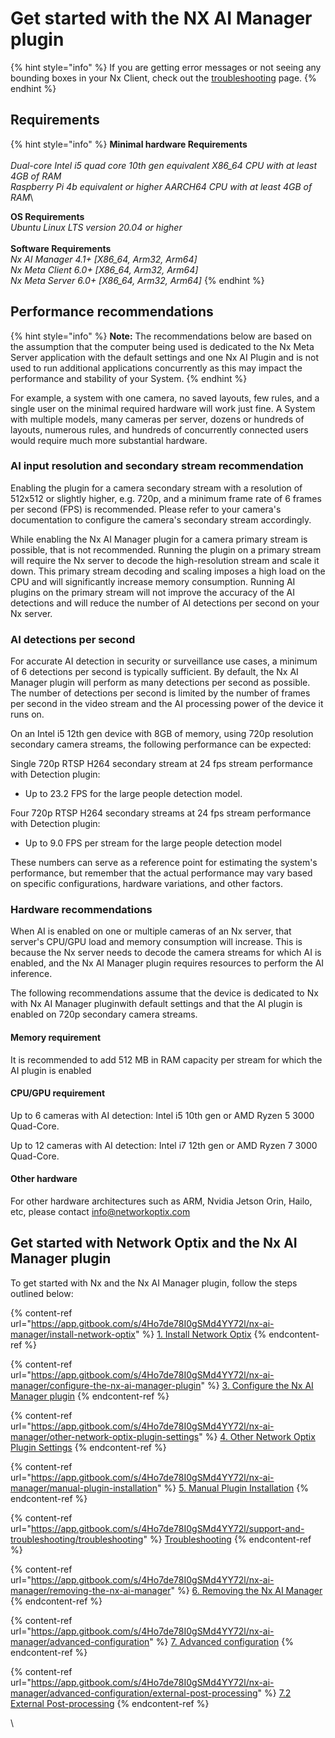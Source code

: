 # Get started with the NX AI Manager plugin

{% hint style="info" %}
If you are getting error messages or not seeing any bounding boxes in your Nx Client, check out the [troubleshooting](../support-and-troubleshooting/how-to-get-support.md) page.
{% endhint %}

## Requirements

{% hint style="info" %}
**Minimal hardware Requirements**\
\
_Dual-core Intel i5 quad core 10th gen equivalent X86\_64 CPU with at least 4GB of RAM_\
_Raspberry Pi 4b equivalent or higher AARCH64 CPU with at least 4GB of RAM_\


**OS Requirements**\
_Ubuntu Linux LTS version 20.04 or higher_\
\
**Software Requirements**\
_Nx AI Manager 4.1+                                     \[X86\_64, Arm32, Arm64]_\
_Nx Meta Client 6.0+                                      \[X86\_64, Arm32, Arm64]_\
_Nx Meta Server 6.0+                                      \[X86\_64, Arm32, Arm64]_
{% endhint %}

## Performance recommendations

{% hint style="info" %}
**Note:** The recommendations below are based on the assumption that the computer being used is dedicated to the Nx Meta Server application with the default settings and one Nx AI Plugin and is not used to run additional applications concurrently as this may impact the performance and stability of your System.
{% endhint %}

For example, a system with one camera, no saved layouts, few rules, and a single user on the minimal required hardware will work just fine. A System with multiple models, many cameras per server, dozens or hundreds of layouts, numerous rules, and hundreds of concurrently connected users would require much more substantial hardware.

### AI input resolution and secondary stream recommendation

Enabling the plugin for a camera secondary stream with a resolution of 512x512 or slightly higher, e.g. 720p, and a minimum frame rate of 6 frames per second (FPS) is recommended. Please refer to your camera's documentation to configure the camera's secondary stream accordingly.

While enabling the Nx AI Manager plugin for a camera primary stream is possible, that is not recommended. Running the plugin on a primary stream will require the Nx server to decode the high-resolution stream and scale it down. This primary stream decoding and scaling imposes a high load on the CPU and will significantly increase memory consumption. Running AI plugins on the primary stream will not improve the accuracy of the AI detections and will reduce the number of AI detections per second on your Nx server.

### AI detections per second

For accurate AI detection in security or surveillance use cases, a minimum of 6 detections per second is typically sufficient. By default, the Nx AI Manager plugin will perform as many detections per second as possible. The number of detections per second is limited by the number of frames per second in the video stream and the AI processing power of the device it runs on.

On an Intel i5 12th gen device with 8GB of memory, using 720p resolution secondary camera streams, the following performance can be expected:

Single 720p RTSP H264 secondary stream at 24 fps stream performance with Detection plugin:

* Up to 23.2 FPS for the large people detection model.

Four 720p RTSP H264 secondary streams at 24 fps stream performance with Detection plugin:

* Up to 9.0 FPS per stream for the large people detection model

These numbers can serve as a reference point for estimating the system's performance, but remember that the actual performance may vary based on specific configurations, hardware variations, and other factors.

### Hardware recommendations

When AI is enabled on one or multiple cameras of an Nx server, that server's CPU/GPU load and memory consumption will increase. This is because the Nx server needs to decode the camera streams for which AI is enabled, and the Nx AI Manager plugin requires resources to perform the AI inference.&#x20;

The following recommendations assume that the device is dedicated to Nx with Nx AI Manager pluginwith default settings and that the AI plugin is enabled on 720p secondary camera streams.

#### Memory requirement

It is recommended to add 512 MB in RAM capacity per stream for which the AI plugin is enabled

#### CPU/GPU requirement

Up to 6 cameras with AI detection: Intel i5 10th gen or AMD Ryzen 5 3000 Quad-Core.

Up to 12 cameras with AI detection: Intel i7 12th gen or AMD Ryzen 7 3000 Quad-Core.

#### Other hardware

For other hardware architectures such as ARM, Nvidia Jetson Orin, Hailo, etc, please contact info@networkoptix.com

## Get started with Network Optix and the Nx AI Manager plugin

To get started with Nx and the Nx AI Manager plugin, follow the steps outlined below:&#x20;

{% content-ref url="https://app.gitbook.com/s/4Ho7de78I0gSMd4YY72l/nx-ai-manager/install-network-optix" %}
[1. Install Network Optix](https://app.gitbook.com/s/4Ho7de78I0gSMd4YY72l/nx-ai-manager/install-network-optix)
{% endcontent-ref %}

{% content-ref url="https://app.gitbook.com/s/4Ho7de78I0gSMd4YY72l/nx-ai-manager/configure-the-nx-ai-manager-plugin" %}
[3. Configure the Nx AI Manager plugin](https://app.gitbook.com/s/4Ho7de78I0gSMd4YY72l/nx-ai-manager/configure-the-nx-ai-manager-plugin)
{% endcontent-ref %}

{% content-ref url="https://app.gitbook.com/s/4Ho7de78I0gSMd4YY72l/nx-ai-manager/other-network-optix-plugin-settings" %}
[4. Other Network Optix Plugin Settings](https://app.gitbook.com/s/4Ho7de78I0gSMd4YY72l/nx-ai-manager/other-network-optix-plugin-settings)
{% endcontent-ref %}

{% content-ref url="https://app.gitbook.com/s/4Ho7de78I0gSMd4YY72l/nx-ai-manager/manual-plugin-installation" %}
[5. Manual Plugin Installation](https://app.gitbook.com/s/4Ho7de78I0gSMd4YY72l/nx-ai-manager/manual-plugin-installation)
{% endcontent-ref %}

{% content-ref url="https://app.gitbook.com/s/4Ho7de78I0gSMd4YY72l/support-and-troubleshooting/troubleshooting" %}
[Troubleshooting](https://app.gitbook.com/s/4Ho7de78I0gSMd4YY72l/support-and-troubleshooting/troubleshooting)
{% endcontent-ref %}

{% content-ref url="https://app.gitbook.com/s/4Ho7de78I0gSMd4YY72l/nx-ai-manager/removing-the-nx-ai-manager" %}
[6. Removing the Nx AI Manager](https://app.gitbook.com/s/4Ho7de78I0gSMd4YY72l/nx-ai-manager/removing-the-nx-ai-manager)
{% endcontent-ref %}

{% content-ref url="https://app.gitbook.com/s/4Ho7de78I0gSMd4YY72l/nx-ai-manager/advanced-configuration" %}
[7. Advanced configuration](https://app.gitbook.com/s/4Ho7de78I0gSMd4YY72l/nx-ai-manager/advanced-configuration)
{% endcontent-ref %}

{% content-ref url="https://app.gitbook.com/s/4Ho7de78I0gSMd4YY72l/nx-ai-manager/advanced-configuration/external-post-processing" %}
[7.2 External Post-processing](https://app.gitbook.com/s/4Ho7de78I0gSMd4YY72l/nx-ai-manager/advanced-configuration/external-post-processing)
{% endcontent-ref %}

\


